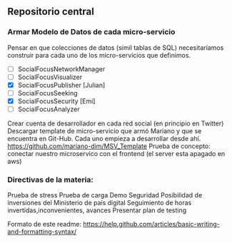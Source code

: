 ## Repositorio central

### Armar Modelo de Datos de cada micro-servicio

Pensar en que colecciones de datos (simil tablas de SQL) necesitaríamos construir para cada uno de los micro-servicios que definimos. 

- [ ] SocialFocusNetworkManager
- [ ] SocialFocusVisualizer
- [x] SocialFocusPublisher [Julian]
- [ ] SocialFocusSeeking
- [x] SocialFocusSecurity [Emi]
- [ ] SocialFocusAnalyzer

Crear cuenta de desarrollador en cada red social (en principio en Twitter)
Descargar template de micro-servicio que armó Mariano y que se encuentra en Git-Hub. Cada uno empieza a desarrollar desde ahí. https://github.com/mariano-dim/MSV_Template
Prueba de concepto: conectar nuestro microservico con el frontend (el server esta apagado en aws)

### Directivas de la materia:

Prueba de stress
Prueba de carga
Demo
Seguridad
Posibilidad de inversiones del Ministerio de país digital
Seguimiento de horas invertidas,inconvenientes, avances
Presentar plan de testing

Formato de este readme:
https://help.github.com/articles/basic-writing-and-formatting-syntax/
